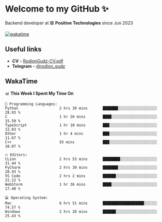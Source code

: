 # Welcome to my GitHub ✨

Backend developer at 🟥 **Positive Technologies** since Jun 2023

[![wakatime](https://wakatime.com/badge/user/f84f6fea-179f-4f5d-a4f0-4e45b7070455.svg)](https://wakatime.com/@f84f6fea-179f-4f5d-a4f0-4e45b7070455)  

  
## Useful links
- **CV** – [RodionGudz-CV.pdf](https://github.com/rodion-gudz/rodion-gudz/files/12843067/RodionGudz-CV.pdf)
- **Telegram** – [@rodion_gudz](https://t.me/rodion_gudz)

## WakaTime

<!--START_SECTION:waka-->
📊 **This Week I Spent My Time On** 

```text
💬 Programming Languages: 
Python                   2 hrs 39 mins       ███████░░░░░░░░░░░░░░░░░░   28.93 % 
C                        1 hr 26 mins        ████░░░░░░░░░░░░░░░░░░░░░   15.59 % 
TypeScript               1 hr 10 mins        ███░░░░░░░░░░░░░░░░░░░░░░   12.83 % 
Other                    1 hr 4 mins         ███░░░░░░░░░░░░░░░░░░░░░░   11.67 % 
C++                      55 mins             ███░░░░░░░░░░░░░░░░░░░░░░   10.07 % 

🔥 Editors: 
CLion                    2 hrs 53 mins       ████████░░░░░░░░░░░░░░░░░   31.44 % 
PyCharm                  2 hrs 39 mins       ███████░░░░░░░░░░░░░░░░░░   28.93 % 
VS Code                  2 hrs 2 mins        ██████░░░░░░░░░░░░░░░░░░░   22.22 % 
WebStorm                 1 hr 36 mins        ████░░░░░░░░░░░░░░░░░░░░░   17.40 % 

💻 Operating System: 
Mac                      6 hrs 51 mins       ███████████████████░░░░░░   74.57 % 
Windows                  2 hrs 20 mins       ██████░░░░░░░░░░░░░░░░░░░   25.43 % 
```


<!--END_SECTION:waka-->
